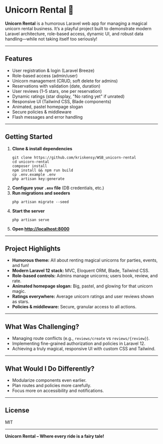 # Unicorn Rental 🦄

**Unicorn Rental** is a humorous Laravel web app for managing a magical unicorn rental business. It’s a playful project built to demonstrate modern Laravel architecture, role-based access, dynamic UI, and robust data handling—while not taking itself too seriously!

---

## Features

- User registration & login (Laravel Breeze)
- Role-based access (admin/user)
- Unicorn management (CRUD, soft delete for admins)
- Reservations with validation (date, duration)
- User reviews (1–5 stars, one per reservation)
- Dynamic ratings (star display, "No rating yet" if unrated)
- Responsive UI (Tailwind CSS, Blade components)
- Animated, pastel homepage slogan
- Secure policies & middleware
- Flash messages and error handling

---

## Getting Started

1. **Clone & install dependencies**
    ```
    git clone https://github.com/kriskensy/WSB_unicorn-rental
    cd unicorn-rental
    composer install
    npm install && npm run build
    cp .env.example .env
    php artisan key:generate
    ```
2. **Configure your `.env` file** (DB credentials, etc.)
3. **Run migrations and seeders**
    ```
    php artisan migrate --seed
    ```
4. **Start the server**
    ```
    php artisan serve
    ```
5. **Open [http://localhost:8000](http://localhost:8000)**

---

## Project Highlights

- **Humorous theme:** All about renting magical unicorns for parties, events, and fun!
- **Modern Laravel 12 stack:** MVC, Eloquent ORM, Blade, Tailwind CSS.
- **Role-based controls:** Admins manage unicorns; users book, review, and rate.
- **Animated homepage slogan:** Big, pastel, and glowing for that unicorn magic.
- **Ratings everywhere:** Average unicorn ratings and user reviews shown as stars.
- **Policies & middleware:** Secure, granular access to all actions.

---

## What Was Challenging?

- Managing route conflicts (e.g., `reviews/create` vs `reviews/{review}`).
- Implementing fine-grained authorization and policies in Laravel 12.
- Achieving a truly magical, responsive UI with custom CSS and Tailwind.

---

## What Would I Do Differently?

- Modularize components even earlier.
- Plan routes and policies more carefully.
- Focus more on accessibility and notifications.

---

## License

MIT

---

**Unicorn Rental – Where every ride is a fairy tale!**
